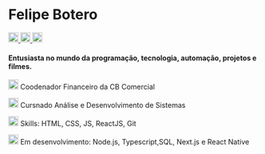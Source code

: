 <h1>Felipe Botero</h1>

<p aling="center">
<a href="https://twitter.com/frpbotero" style="text-decoration: none, background:#fff">
  <img src="https://i.imgur.com/CA1A6bf.png" alt="Twiter" height="20px">
  </a>
  
  <a href="https://www.linkedin.com/in/felipe-botero-561048a3/" >
      <img src="https://i.imgur.com/INGYlwb.png" alt="linkedin" height="20px">
      </a>
      
  <a href="mailto:febotero4@gmail.com?" subject="Contato">
      <img src="https://i.imgur.com/nX4zyYD.png" alt="Gmail" height="20px">
    </a>
</p>

<h4>Entusiasta no mundo da programação, tecnologia, automação, projetos e filmes.</h4>


<p><img src="https://i.imgur.com/Kd5jJHJ.png" width="20px"> Coodenador Financeiro da CB Comercial</p>
<p><img src="https://i.imgur.com/ng7WemU.png" width="20px"> Cursnado Análise e Desenvolvimento de Sistemas </p>
<p><img src="https://i.imgur.com/TaIe63V.png" width="20px"> Skills: HTML, CSS, JS, ReactJS, Git</p>
<p><img src="https://i.imgur.com/tUiKtFk.png" width="20px"> Em desenvolvimento: Node.js, Typescript,SQL, Next.js e React Native</p>

